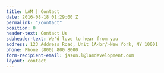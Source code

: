 ```yaml
---
title: LAM | Contact
date: 2016-08-18 01:29:00 Z
permalink: "/contact"
position: 0
header-text: Contact Us
subheader-text: We'd love to hear from you
address: 123 Address Road, Unit 1A<br/>New York, NY 10001
phone: Phone (800) 800 8000
form-recipient-email: jason.l@lamdevelopment.com
layout: contact
---
```



